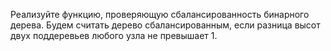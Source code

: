Реализуйте функцию, проверяющую сбалансированность бинарного дерева.
Будем считать дерево сбалансированным, если разница высот двух поддеревьев любого узла не превышает 1.
